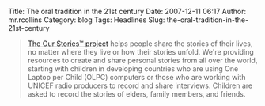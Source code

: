 Title: The oral tradition in the 21st century
Date: 2007-12-11 06:17
Author: mr.rcollins
Category: blog
Tags: Headlines
Slug: the-oral-tradition-in-the-21st-century

  

> [The Our Stories™ project][] helps people share the stories of their
> lives, no matter where they live or how their stories unfold. We're
> providing resources to create and share personal stories from all over
> the world, starting with children in developing countries who are
> using One Laptop per Child (OLPC) computers or those who are working
> with UNICEF radio producers to record and share interviews. Children
> are asked to record the stories of elders, family members, and
> friends.

  [The Our Stories™ project]: http://www.ourstories.org/ "Our Stories"
